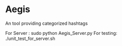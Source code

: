 # Aegis
An tool providing categorized hashtags 

For Server : sudo python Aegis_Server.py
For testing: ./unit_test_for_server.sh
